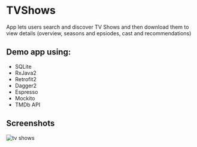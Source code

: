 # TVShows

App lets users search and discover TV Shows and then download them to view details (overview, seasons and epsiodes, cast and recommendations)

## Demo app using:
* SQLite
* RxJava2
* Retrofit2
* Dagger2
* Espresso
* Mockito
* TMDb API

## Screenshots
![tv shows](https://user-images.githubusercontent.com/32597403/34689108-49a44858-f4ac-11e7-975c-082c6c1a48c6.jpg)
